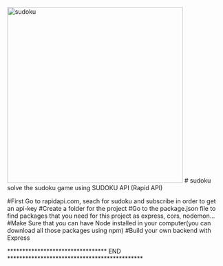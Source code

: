 <img width="408" alt="sudoku" src="https://user-images.githubusercontent.com/67326750/146677256-b228a509-2b2d-497c-9b07-fe09b04f0ba2.PNG">
# sudoku
solve the sudoku game using SUDOKU API (Rapid API)  

#First Go to rapidapi.com, seach for sudoku and subscribe in order to get an api-key
#Create a folder for the project
#Go to the package.json file to find packages that you need for this project as express, cors, nodemon...
#Make Sure that you can have Node installed in your computer(you can download all those packages using npm)
#Build your own backend with Express


********************************* END *********************************************


